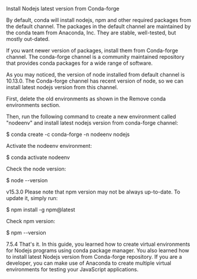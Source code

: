 Install Nodejs latest version from Conda-forge

By default, conda will install nodejs, npm and other required packages from the default channel. 
The packages in the default channel are maintained by the conda team from Anaconda, Inc. 
They are stable, well-tested, but mostly out-dated. 

If you want newer version of packages, install them from Conda-forge channel. 
The conda-forge channel is a community maintained repository that provides conda packages for a wide range of software.

As you may noticed, the version of node installed from default channel is 10.13.0. 
The Conda-forge channel has recent version of node, so we can install latest nodejs version from this channel.

First, delete the old environments as shown in the Remove conda environments section.

Then, run the following command to create a new environment called "nodeenv" and install latest nodejs version from conda-forge channel:

$ conda create -c conda-forge -n nodeenv nodejs



Activate the nodeenv environment:

$ conda activate nodeenv



Check the node version:

$ node --version



v15.3.0
Please note that npm version may not be always up-to-date. To update it, simply run:

$ npm install -g npm@latest


Check npm version:

$ npm --version



7.5.4
That's it. In this guide, you learned how to create virtual environments for Nodejs programs using conda package manager. 
You also learned how to install latest Nodejs version from Conda-forge repository. If you are a developer, 
you can make use of Anaconda to create multiple virtual environments for testing your JavaScript applications.
